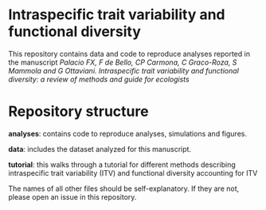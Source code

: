 # Intraspecific trait variability and functional diversity
This repository contains data and code to reproduce analyses reported in the manuscript *Palacio FX, F de Bello, CP Carmona, C Graco-Roza, S Mammola and G Ottaviani. Intraspecific trait variability and functional diversity: a review of methods and guide for ecologists*

# Repository structure

**analyses**: contains code to reproduce analyses, simulations and figures.

**data**: includes the dataset analyzed for this manuscript. 

**tutorial**: this walks through a tutorial for different methods describing intraspecific trait variability (ITV) and functional diversity accounting for ITV

The names of all other files should be self-explanatory. If they are not, please open an issue in this repository.

